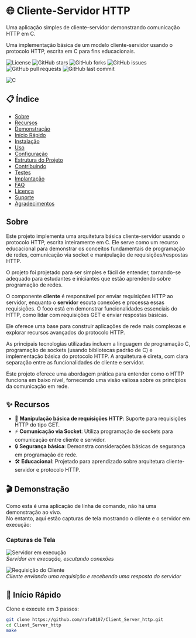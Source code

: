 # 🌐 Cliente-Servidor HTTP

Uma aplicação simples de cliente-servidor demonstrando comunicação HTTP em C.

Uma implementação básica de um modelo cliente-servidor usando o protocolo HTTP, escrita em C para fins educacionais.

![License](https://img.shields.io/github/license/rafa0107/Client_Server_http)
![GitHub stars](https://img.shields.io/github/stars/rafa0107/Client_Server_http?style=social)
![GitHub forks](https://img.shields.io/github/forks/rafa0107/Client_Server_http?style=social)
![GitHub issues](https://img.shields.io/github/issues/rafa0107/Client_Server_http)
![GitHub pull requests](https://img.shields.io/github/issues-pr/rafa0107/Client_Server_http)
![GitHub last commit](https://img.shields.io/github/last-commit/rafa0107/Client_Server_http)

![C](https://img.shields.io/badge/C-A8B9CC?style=flat&logo=c)

## 📋 Índice

- [Sobre](#sobre)
- [Recursos](#recursos)
- [Demonstração](#demonstração)
- [Início Rápido](#início-rápido)
- [Instalação](#instalação)
- [Uso](#uso)
- [Configuração](#configuração)
- [Estrutura do Projeto](#estrutura-do-projeto)
- [Contribuindo](#contribuindo)
- [Testes](#testes)
- [Implantação](#implantação)
- [FAQ](#faq)
- [Licença](#licença)
- [Suporte](#suporte)
- [Agradecimentos](#agradecimentos)

## Sobre

Este projeto implementa uma arquitetura básica cliente-servidor usando o protocolo HTTP, escrita inteiramente em C. Ele serve como um recurso educacional para demonstrar os conceitos fundamentais de programação de redes, comunicação via socket e manipulação de requisições/respostas HTTP.  

O projeto foi projetado para ser simples e fácil de entender, tornando-se adequado para estudantes e iniciantes que estão aprendendo sobre programação de redes.

O componente **cliente** é responsável por enviar requisições HTTP ao servidor, enquanto o **servidor** escuta conexões e processa essas requisições. O foco está em demonstrar funcionalidades essenciais do HTTP, como lidar com requisições GET e enviar respostas básicas.  

Ele oferece uma base para construir aplicações de rede mais complexas e explorar recursos avançados do protocolo HTTP.

As principais tecnologias utilizadas incluem a linguagem de programação C, programação de sockets (usando bibliotecas padrão de C) e implementação básica do protocolo HTTP. A arquitetura é direta, com clara separação entre as funcionalidades de cliente e servidor.  

Este projeto oferece uma abordagem prática para entender como o HTTP funciona em baixo nível, fornecendo uma visão valiosa sobre os princípios da comunicação em rede.

## ✨ Recursos

- 🎯 **Manipulação básica de requisições HTTP**: Suporte para requisições HTTP do tipo GET.  
- ⚡ **Comunicação via Socket**: Utiliza programação de sockets para comunicação entre cliente e servidor.  
- 🔒 **Segurança básica**: Demonstra considerações básicas de segurança em programação de rede.  
- 🛠️ **Educacional**: Projetado para aprendizado sobre arquitetura cliente-servidor e protocolo HTTP.  

## 🎬 Demonstração

Como esta é uma aplicação de linha de comando, não há uma demonstração ao vivo.  
No entanto, aqui estão capturas de tela mostrando o cliente e o servidor em execução:

### Capturas de Tela

![Servidor em execução](screenshots/server-running.png)  
*Servidor em execução, escutando conexões*

![Requisição do Cliente](screenshots/client-request.png)  
*Cliente enviando uma requisição e recebendo uma resposta do servidor*

## 🚀 Início Rápido

Clone e execute em 3 passos:
```bash
git clone https://github.com/rafa0107/Client_Server_http.git
cd Client_Server_http
make

